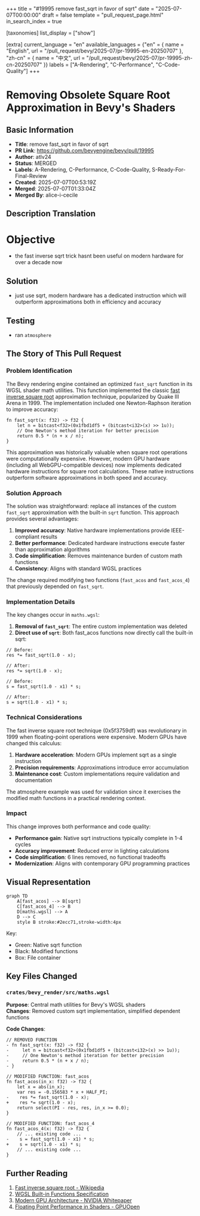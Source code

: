 +++
title = "#19995 remove fast_sqrt in favor of sqrt"
date = "2025-07-07T00:00:00"
draft = false
template = "pull_request_page.html"
in_search_index = true

[taxonomies]
list_display = ["show"]

[extra]
current_language = "en"
available_languages = {"en" = { name = "English", url = "/pull_request/bevy/2025-07/pr-19995-en-20250707" }, "zh-cn" = { name = "中文", url = "/pull_request/bevy/2025-07/pr-19995-zh-cn-20250707" }}
labels = ["A-Rendering", "C-Performance", "C-Code-Quality"]
+++

# Removing Obsolete Square Root Approximation in Bevy's Shaders

## Basic Information
- **Title**: remove fast_sqrt in favor of sqrt
- **PR Link**: https://github.com/bevyengine/bevy/pull/19995
- **Author**: atlv24
- **Status**: MERGED
- **Labels**: A-Rendering, C-Performance, C-Code-Quality, S-Ready-For-Final-Review
- **Created**: 2025-07-07T00:53:19Z
- **Merged**: 2025-07-07T01:33:04Z
- **Merged By**: alice-i-cecile

## Description Translation
# Objective

- the fast inverse sqrt trick hasnt been useful on modern hardware for over a decade now

## Solution

- just use sqrt, modern hardware has a dedicated instruction which will outperform approximations both in efficiency and accuracy

## Testing

- ran `atmosphere`

## The Story of This Pull Request

### Problem Identification
The Bevy rendering engine contained an optimized `fast_sqrt` function in its WGSL shader math utilities. This function implemented the classic [fast inverse square root](https://en.wikipedia.org/wiki/Fast_inverse_square_root) approximation technique, popularized by Quake III Arena in 1999. The implementation included one Newton-Raphson iteration to improve accuracy:

```wgsl
fn fast_sqrt(x: f32) -> f32 {
    let n = bitcast<f32>(0x1fbd1df5 + (bitcast<i32>(x) >> 1u));
    // One Newton's method iteration for better precision
    return 0.5 * (n + x / n);
}
```

This approximation was historically valuable when square root operations were computationally expensive. However, modern GPU hardware (including all WebGPU-compatible devices) now implements dedicated hardware instructions for square root calculations. These native instructions outperform software approximations in both speed and accuracy.

### Solution Approach
The solution was straightforward: replace all instances of the custom `fast_sqrt` approximation with the built-in `sqrt` function. This approach provides several advantages:

1. **Improved accuracy**: Native hardware implementations provide IEEE-compliant results
2. **Better performance**: Dedicated hardware instructions execute faster than approximation algorithms
3. **Code simplification**: Removes maintenance burden of custom math functions
4. **Consistency**: Aligns with standard WGSL practices

The change required modifying two functions (`fast_acos` and `fast_acos_4`) that previously depended on `fast_sqrt`.

### Implementation Details
The key changes occur in `maths.wgsl`:

1. **Removal of `fast_sqrt`**: The entire custom implementation was deleted
2. **Direct use of `sqrt`**: Both fast_acos functions now directly call the built-in sqrt:

```wgsl
// Before:
res *= fast_sqrt(1.0 - x);

// After:
res *= sqrt(1.0 - x);
```

```wgsl
// Before:
s = fast_sqrt(1.0 - x1) * s;

// After:
s = sqrt(1.0 - x1) * s;
```

### Technical Considerations
The fast inverse square root technique (0x5f3759df) was revolutionary in 1999 when floating-point operations were expensive. Modern GPUs have changed this calculus:

1. **Hardware acceleration**: Modern GPUs implement sqrt as a single instruction
2. **Precision requirements**: Approximations introduce error accumulation
3. **Maintenance cost**: Custom implementations require validation and documentation

The atmosphere example was used for validation since it exercises the modified math functions in a practical rendering context.

### Impact
This change improves both performance and code quality:
- **Performance gain**: Native sqrt instructions typically complete in 1-4 cycles
- **Accuracy improvement**: Reduced error in lighting calculations
- **Code simplification**: 6 lines removed, no functional tradeoffs
- **Modernization**: Aligns with contemporary GPU programming practices

## Visual Representation

```mermaid
graph TD
    A[fast_acos] --> B[sqrt]
    C[fast_acos_4] --> B
    D[maths.wgsl] --> A
    D --> C
    style B stroke:#2ecc71,stroke-width:4px
```

Key:
- Green: Native sqrt function
- Black: Modified functions
- Box: File container

## Key Files Changed

### `crates/bevy_render/src/maths.wgsl`
**Purpose**: Central math utilities for Bevy's WGSL shaders  
**Changes**: Removed custom sqrt implementation, simplified dependent functions  

**Code Changes**:
```wgsl
// REMOVED FUNCTION
- fn fast_sqrt(x: f32) -> f32 {
-     let n = bitcast<f32>(0x1fbd1df5 + (bitcast<i32>(x) >> 1u));
-     // One Newton's method iteration for better precision
-     return 0.5 * (n + x / n);
- }

// MODIFIED FUNCTION: fast_acos
fn fast_acos(in_x: f32) -> f32 {
    let x = abs(in_x);
    var res = -0.156583 * x + HALF_PI;
-    res *= fast_sqrt(1.0 - x);
+    res *= sqrt(1.0 - x);
    return select(PI - res, res, in_x >= 0.0);
}

// MODIFIED FUNCTION: fast_acos_4
fn fast_acos_4(x: f32) -> f32 {
    // ... existing code ...
-    s = fast_sqrt(1.0 - x1) * s;
+    s = sqrt(1.0 - x1) * s;
    // ... existing code ...
}
```

## Further Reading
1. [Fast inverse square root - Wikipedia](https://en.wikipedia.org/wiki/Fast_inverse_square_root)
2. [WGSL Built-in Functions Specification](https://www.w3.org/TR/WGSL/#builtin-functions)
3. [Modern GPU Architecture - NVIDIA Whitepaper](https://www.nvidia.com/content/dam/en-zz/Solutions/design-visualization/technologies/turing-architecture/NVIDIA-Turing-Architecture-Whitepaper.pdf)
4. [Floating Point Performance in Shaders - GPUOpen](https://gpuopen.com/learn/optimizing-gpu-occupancy-resource-usage-large-thread-groups/)